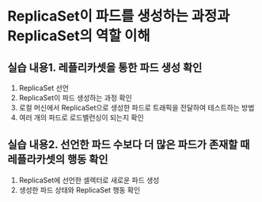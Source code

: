 # ReplicaSet이 파드를 생성하는 과정과 ReplicaSet의 역할 이해

## 실습 내용1. 레플리카셋을 통한 파드 생성 확인
1. ReplicaSet 선언
2. ReplicaSet이 파드 생성하는 과정 확인 
3. 로컬 머신에서 ReplicaSet으로 생성한 파드로 트래픽을 전달하여 테스트하는 방법
4. 여러 개의 파드로 로드밸런싱이 되는지 확인

## 실습 내용2. 선언한 파드 수보다 더 많은 파드가 존재할 때 레플라카셋의 행동 확인 
1. ReplicaSet에 선언한 셀렉터로 새로운 파드 생성
2. 생성한 파드 상태와 ReplicaSet 행동 확인